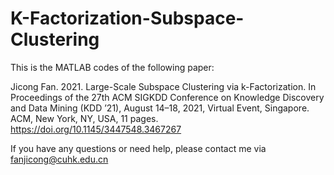 # K-Factorization-Subspace-Clustering

This is the MATLAB codes of the following paper:

Jicong Fan. 2021. Large-Scale Subspace Clustering via k-Factorization. In
Proceedings of the 27th ACM SIGKDD Conference on Knowledge Discovery and
Data Mining (KDD ’21), August 14–18, 2021, Virtual Event, Singapore. ACM,
New York, NY, USA, 11 pages. https://doi.org/10.1145/3447548.3467267

If you have any questions or need help, please contact me via fanjicong@cuhk.edu.cn

